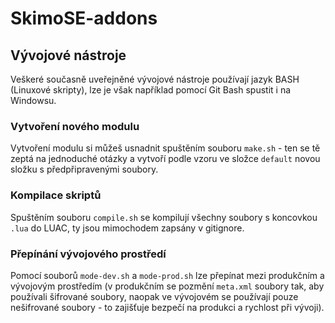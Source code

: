 # SkimoSE-addons

## Vývojové nástroje
Veškeré současně uveřejněné vývojové nástroje používají jazyk BASH (Linuxové skripty), lze je však například pomocí Git Bash spustit i na Windowsu.

### Vytvoření nového modulu
Vytvoření modulu si můžeš usnadnit spuštěním souboru `make.sh` - ten se tě zeptá na jednoduché otázky a vytvoří podle vzoru ve složce `default` novou složku s předpřipravenými soubory.

### Kompilace skriptů
Spuštěním souboru `compile.sh` se kompilují všechny soubory s koncovkou `.lua` do LUAC, ty jsou mimochodem zapsány v gitignore.

### Přepínání vývojového prostředí
Pomocí souborů `mode-dev.sh` a `mode-prod.sh` lze přepínat mezi produkčním a vývojovým prostředím (v produkčním se pozmění `meta.xml` soubory tak, aby používali šifrované soubory, naopak ve vývojovém se používají pouze nešifrované soubory - to zajišťuje bezpečí na produkci a rychlost při vývoji).

